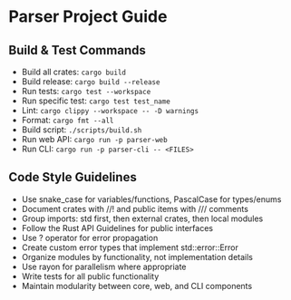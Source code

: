 # Parser Project Guide

## Build & Test Commands
- Build all crates: `cargo build`
- Build release: `cargo build --release`
- Run tests: `cargo test --workspace`
- Run specific test: `cargo test test_name`
- Lint: `cargo clippy --workspace -- -D warnings`
- Format: `cargo fmt --all`
- Build script: `./scripts/build.sh`
- Run web API: `cargo run -p parser-web`
- Run CLI: `cargo run -p parser-cli -- <FILES>`

## Code Style Guidelines
- Use snake_case for variables/functions, PascalCase for types/enums
- Document crates with //! and public items with /// comments
- Group imports: std first, then external crates, then local modules
- Follow the Rust API Guidelines for public interfaces
- Use ? operator for error propagation
- Create custom error types that implement std::error::Error
- Organize modules by functionality, not implementation details
- Use rayon for parallelism where appropriate
- Write tests for all public functionality
- Maintain modularity between core, web, and CLI components